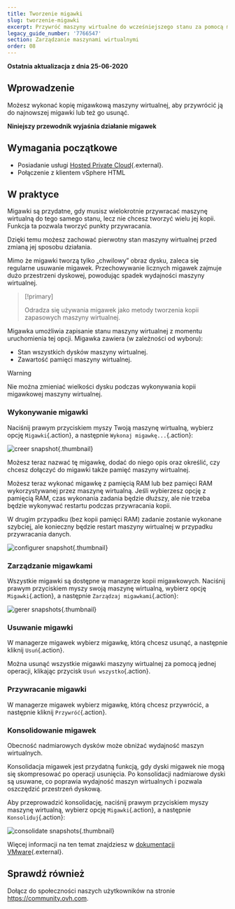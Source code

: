 ```yaml
---
title: Tworzenie migawki
slug: tworzenie-migawki
excerpt: Przywróć maszyny wirtualne do wcześniejszego stanu za pomocą migawek
legacy_guide_number: '7766547'
section: Zarządzanie maszynami wirtualnymi
order: 08
---
```


**Ostatnia aktualizacja z dnia 25-06-2020**

## Wprowadzenie 

Możesz wykonać kopię migawkową maszyny wirtualnej, aby przywrócić ją do najnowszej migawki lub też go usunąć.

**Niniejszy przewodnik wyjaśnia działanie migawek**

## Wymagania początkowe

- Posiadanie usługi [Hosted Private Cloud](https://www.ovhcloud.com/pl/enterprise/products/hosted-private-cloud/){.external}.
- Połączenie z klientem vSphere HTML

## W praktyce

Migawki są przydatne, gdy musisz wielokrotnie przywracać maszynę wirtualną do tego samego stanu, lecz nie chcesz tworzyć wielu jej kopii. Funkcja ta pozwala tworzyć punkty przywracania. 

Dzięki temu możesz zachować pierwotny stan maszyny wirtualnej przed zmianą jej sposobu działania. 

Mimo że migawki tworzą tylko „chwilowy” obraz dysku, zaleca się regularne usuwanie migawek. Przechowywanie licznych migawek zajmuje dużo przestrzeni dyskowej, powodując spadek wydajności maszyny wirtualnej.

> [!primary]
> 
> Odradza się używania migawek jako metody tworzenia kopii zapasowych maszyny wirtualnej.
> 

Migawka umożliwia zapisanie stanu maszyny wirtualnej z momentu uruchomienia tej opcji. Migawka zawiera (w zależności od wyboru):

- Stan wszystkich dysków maszyny wirtualnej.
- Zawartość pamięci maszyny wirtualnej.

> [!warning]
> 
> Nie można zmieniać wielkości dysku podczas wykonywania kopii migawkowej maszyny wirtualnej.
> 

### Wykonywanie migawki

Naciśnij prawym przyciskiem myszy Twoją maszynę wirtualną, wybierz opcję `Migawki`{.action}, a następnie `Wykonaj migawkę...`{.action}:

![creer snapshot](images/snapshot01.png){.thumbnail}

Możesz teraz nazwać tę migawkę, dodać do niego opis oraz określić, czy chcesz dołączyć do migawki także pamięć maszyny wirtualnej.

Możesz teraz wykonać migawkę z pamięcią RAM lub bez pamięci RAM wykorzystywanej przez maszynę wirtualną. Jeśli wybierzesz opcję z pamięcią RAM, czas wykonania zadania będzie dłuższy, ale nie trzeba będzie wykonywać restartu podczas przywracania kopii. 

W drugim przypadku (bez kopii pamięci RAM) zadanie zostanie wykonane szybciej, ale konieczny będzie restart maszyny wirtualnej w przypadku przywracania danych.

![configurer snapshot](images/snapshot02.png){.thumbnail}

### Zarządzanie migawkami

Wszystkie migawki są dostępne w managerze kopii migawkowych. Naciśnij prawym przyciskiem myszy swoją maszynę wirtualną, wybierz opcję `Migawki`{.action}, a następnie `Zarządzaj migawkami`{.action}:

![gerer snapshots](images/snapshot03.png){.thumbnail}

### Usuwanie migawki

W managerze migawek wybierz migawkę, którą chcesz usunąć, a następnie kliknij `Usuń`{.action}.

Można usunąć wszystkie migawki maszyny wirtualnej za pomocą jednej operacji, klikając przycisk `Usuń wszystko`{.action}.

### Przywracanie migawki

W managerze migawek wybierz migawkę, którą chcesz przywrócić, a następnie kliknij `Przywróć`{.action}.

### Konsolidowanie migawek

Obecność nadmiarowych dysków może obniżać wydajność maszyn wirtualnych.

Konsolidacja migawek jest przydatną funkcją, gdy dyski migawek nie mogą się skompresować po operacji usunięcia. Po konsolidacji nadmiarowe dyski są usuwane, co poprawia wydajność maszyn wirtualnych i pozwala oszczędzić przestrzeń dyskową.

Aby przeprowadzić konsolidację, naciśnij prawym przyciskiem myszy maszynę wirtualną, wybierz opcję `Migawki`{.action}, a następnie `Konsoliduj`{.action}:

![consolidate snapshots](images/consolidate.png){.thumbnail}

Więcej informacji na ten temat znajdziesz w [dokumentacji VMware](https://docs.vmware.com/en/VMware-vSphere/6.7/com.vmware.vsphere.vm_admin.doc/GUID-2F4A6D8B-33FF-4C6B-9B02-C984D151F0D5.html){.external}.

## Sprawdź również

Dołącz do społeczności naszych użytkowników na stronie <https://community.ovh.com>.

